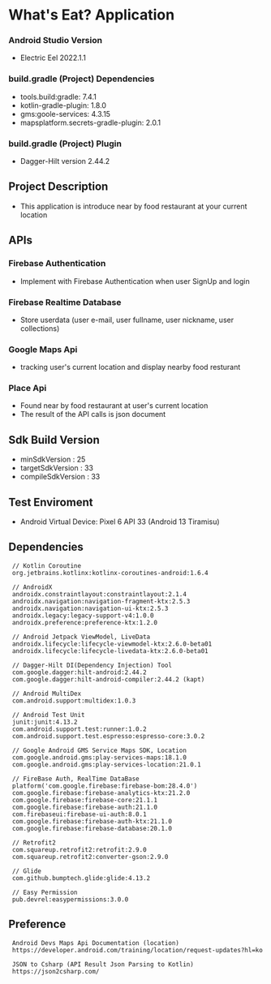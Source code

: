 # What's Eat? Application
 ### Android Studio Version 
  - Electric Eel 2022.1.1
 ### build.gradle (Project) Dependencies
  - tools.build:gradle: 7.4.1
  - kotlin-gradle-plugin: 1.8.0
  - gms:goole-services: 4.3.15
  - mapsplatform.secrets-gradle-plugin: 2.0.1
 ### build.gradle (Project) Plugin
  - Dagger-Hilt version 2.44.2
  
## Project Description 
 - This application is introduce near by food restaurant at your current location 
 
## APIs
 ### Firebase Authentication
  - Implement with Firebase Authentication when user SignUp and login 
 ### Firebase Realtime Database 
  - Store userdata (user e-mail, user fullname, user nickname, user collections)
 ### Google Maps Api
  - tracking user's current location and display nearby food resturant
 ### Place Api
  - Found near by food restaurant at user's current location 
  - The result of the API calls is json document
  
## Sdk Build Version
 - minSdkVersion : 25
 - targetSdkVersion : 33
 - compileSdkVersion : 33

## Test Enviroment
 - Android Virtual Device: Pixel 6 API 33 (Android 13 Tiramisu)

## Dependencies
```
 // Kotlin Coroutine
 org.jetbrains.kotlinx:kotlinx-coroutines-android:1.6.4
 
 // AndroidX
 androidx.constraintlayout:constraintlayout:2.1.4
 androidx.navigation:navigation-fragment-ktx:2.5.3
 androidx.navigation:navigation-ui-ktx:2.5.3
 androidx.legacy:legacy-support-v4:1.0.0
 androidx.preference:preference-ktx:1.2.0
 
 // Android Jetpack ViewModel, LiveData 
 androidx.lifecycle:lifecycle-viewmodel-ktx:2.6.0-beta01
 androidx.lifecycle:lifecycle-livedata-ktx:2.6.0-beta01
 
 // Dagger-Hilt DI(Dependency Injection) Tool
 com.google.dagger:hilt-android:2.44.2
 com.google.dagger:hilt-android-compiler:2.44.2 (kapt)
 
 // Android MultiDex
 com.android.support:multidex:1.0.3
 
 // Android Test Unit
 junit:junit:4.13.2
 com.android.support.test:runner:1.0.2
 com.android.support.test.espresso:espresso-core:3.0.2
 
 // Google Android GMS Service Maps SDK, Location
 com.google.android.gms:play-services-maps:18.1.0
 com.google.android.gms:play-services-location:21.0.1
 
 // FireBase Auth, RealTime DataBase
 platform('com.google.firebase:firebase-bom:28.4.0')
 com.google.firebase:firebase-analytics-ktx:21.2.0
 com.google.firebase:firebase-core:21.1.1
 com.google.firebase:firebase-auth:21.1.0
 com.firebaseui:firebase-ui-auth:8.0.1
 com.google.firebase:firebase-auth-ktx:21.1.0
 com.google.firebase:firebase-database:20.1.0
 
 // Retrofit2
 com.squareup.retrofit2:retrofit:2.9.0
 com.squareup.retrofit2:converter-gson:2.9.0
 
 // Glide
 com.github.bumptech.glide:glide:4.13.2
 
 // Easy Permission
 pub.devrel:easypermissions:3.0.0
```

## Preference
```
 Android Devs Maps Api Documentation (location)
 https://developer.android.com/training/location/request-updates?hl=ko
 
 JSON to Csharp (API Result Json Parsing to Kotlin)
 https://json2csharp.com/
```
 

